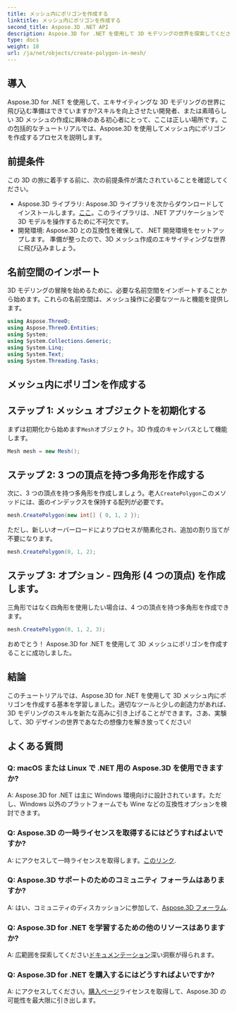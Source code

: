 ```yaml
---
title: メッシュ内にポリゴンを作成する
linktitle: メッシュ内にポリゴンを作成する
second_title: Aspose.3D .NET API
description: Aspose.3D for .NET を使用して 3D モデリングの世界を探索してください。メッシュ内に美しいポリゴンを簡単に作成します。今すぐダウンロードして、没入型の開発体験を体験してください!
type: docs
weight: 18
url: /ja/net/objects/create-polygon-in-mesh/
---
```

## 導入
Aspose.3D for .NET を使用して、エキサイティングな 3D モデリングの世界に飛び込む準備はできていますか?スキルを向上させたい開発者、または素晴らしい 3D メッシュの作成に興味のある初心者にとって、ここは正しい場所です。この包括的なチュートリアルでは、Aspose.3D を使用してメッシュ内にポリゴンを作成するプロセスを説明します。
## 前提条件
この 3D の旅に着手する前に、次の前提条件が満たされていることを確認してください。
-  Aspose.3D ライブラリ: Aspose.3D ライブラリを次からダウンロードしてインストールします。[ここ](https://releases.aspose.com/3d/net/)。このライブラリは、.NET アプリケーションで 3D モデルを操作するために不可欠です。
- 開発環境: Aspose.3D との互換性を確保して、.NET 開発環境をセットアップします。
準備が整ったので、3D メッシュ作成のエキサイティングな世界に飛び込みましょう。
## 名前空間のインポート
3D モデリングの冒険を始めるために、必要な名前空間をインポートすることから始めます。これらの名前空間は、メッシュ操作に必要なツールと機能を提供します。
```csharp
using Aspose.ThreeD;
using Aspose.ThreeD.Entities;
using System;
using System.Collections.Generic;
using System.Linq;
using System.Text;
using System.Threading.Tasks;
```
## メッシュ内にポリゴンを作成する
## ステップ 1: メッシュ オブジェクトを初期化する
まずは初期化から始めます`Mesh`オブジェクト。3D 作成のキャンバスとして機能します。
```csharp
Mesh mesh = new Mesh();
```
## ステップ 2: 3 つの頂点を持つ多角形を作成する
次に、3 つの頂点を持つ多角形を作成しましょう。老人`CreatePolygon`このメソッドには、面のインデックスを保持する配列が必要です。
```csharp
mesh.CreatePolygon(new int[] { 0, 1, 2 });
```
ただし、新しいオーバーロードによりプロセスが簡素化され、追加の割り当てが不要になります。
```csharp
mesh.CreatePolygon(0, 1, 2);
```
## ステップ 3: オプション - 四角形 (4 つの頂点) を作成します。
三角形ではなく四角形を使用したい場合は、4 つの頂点を持つ多角形を作成できます。
```csharp
mesh.CreatePolygon(0, 1, 2, 3);
```
おめでとう！ Aspose.3D for .NET を使用して 3D メッシュにポリゴンを作成することに成功しました。
## 結論
このチュートリアルでは、Aspose.3D for .NET を使用して 3D メッシュ内にポリゴンを作成する基本を学習しました。適切なツールと少しの創造力があれば、3D モデリングのスキルを新たな高みに引き上げることができます。さあ、実験して、3D デザインの世界であなたの想像力を解き放ってください!
## よくある質問
### Q: macOS または Linux で .NET 用の Aspose.3D を使用できますか?
A: Aspose.3D for .NET は主に Windows 環境向けに設計されています。ただし、Windows 以外のプラットフォームでも Wine などの互換性オプションを検討できます。
### Q: Aspose.3D の一時ライセンスを取得するにはどうすればよいですか?
 A: にアクセスして一時ライセンスを取得します。[このリンク](https://purchase.aspose.com/temporary-license/).
### Q: Aspose.3D サポートのためのコミュニティ フォーラムはありますか?
 A: はい、コミュニティのディスカッションに参加して、[Aspose.3D フォーラム](https://forum.aspose.com/c/3d/18).
### Q: Aspose.3D for .NET を学習するための他のリソースはありますか?
 A: 広範囲を探索してください[ドキュメンテーション](https://reference.aspose.com/3d/net/)深い洞察が得られます。
### Q: Aspose.3D for .NET を購入するにはどうすればよいですか?
 A: にアクセスしてください。[購入ページ](https://purchase.aspose.com/buy)ライセンスを取得して、Aspose.3D の可能性を最大限に引き出します。